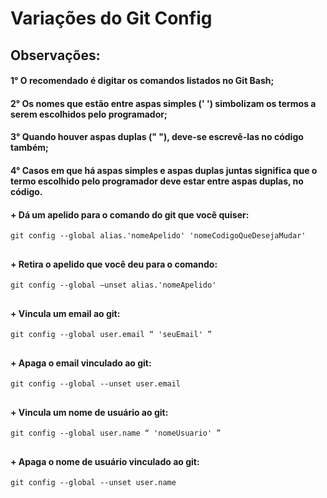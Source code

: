 # Variações do Git Config

## Observações:

#### 1° O recomendado é digitar os comandos listados no Git Bash;

#### 2° Os nomes que estão entre aspas simples (' ') simbolizam os termos a serem escolhidos pelo programador;

#### 3° Quando houver aspas duplas (" "), deve-se escrevê-las no código também;

#### 4° Casos em que há aspas simples e aspas duplas juntas significa que o termo escolhido pelo programador deve estar entre aspas duplas, no código.

#### + Dá um apelido para o comando do git que você quiser:
```
git config --global alias.'nomeApelido' 'nomeCodigoQueDesejaMudar'

```
##

#### + Retira o apelido que você deu para o comando:
```
git config --global –unset alias.'nomeApelido'

```
##

#### + Vincula um email ao git:
```
git config --global user.email “ 'seuEmail' ”

```
##

#### + Apaga o email vinculado ao git:
```
git config --global --unset user.email

```
##

#### + Vincula um nome de usuário ao git:
```
git config --global user.name “ 'nomeUsuario' ”

```
##

#### + Apaga o nome de usuário vinculado ao git:
```
git config --global --unset user.name

```
##

